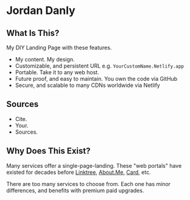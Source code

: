 # Jordan Danly


## What Is This? 
My DIY Landing Page with these features. 

* My content. My design.
* Customizable, and persistent URL e.g. `YourCustomName.Netlify.app`
* Portable. Take it to any web host. 
* Future proof, and easy to maintain. You own the code via GitHub
* Secure, and scalable to many CDNs worldwide via Netlify

## Sources
* Cite.
* Your. 
* Sources.

## Why Does This Exist? 
Many services offer a single-page-landing. These "web portals" have existed for decades before [Linktree](https://linktr.ee/), [About.Me](https://about.me), [Card](https://carrd.co/), etc.

There are too many services to choose from. Each one has minor differences, and benefits with premium paid upgrades. 
